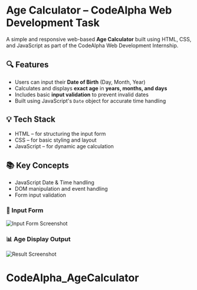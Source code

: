 # Age Calculator – CodeAlpha Web Development Task

A simple and responsive web-based **Age Calculator** built using HTML, CSS, and JavaScript as part of the CodeAlpha Web Development Internship.

## 🔍 Features

- Users can input their **Date of Birth** (Day, Month, Year)
- Calculates and displays **exact age** in **years, months, and days**
- Includes basic **input validation** to prevent invalid dates
- Built using JavaScript's `Date` object for accurate time handling

## 💡 Tech Stack

- HTML – for structuring the input form
- CSS – for basic styling and layout
- JavaScript – for dynamic age calculation

## 📚 Key Concepts

- JavaScript Date & Time handling
- DOM manipulation and event handling
- Form input validation

### 📌 Input Form
![Input Form Screenshot](./images/input.png)

### 📊 Age Display Output
![Result Screenshot](./images/result.png)

# CodeAlpha_AgeCalculator

